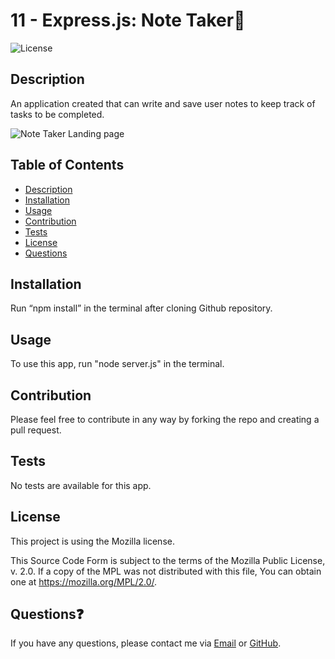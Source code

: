 # 11 - Express.js: Note Taker📝
![License](https://img.shields.io/badge/License-Mozilla-lightgrey)

## Description
An application created that can write and save user notes to keep track of tasks to be completed.

![Note Taker Landing page](https://user-images.githubusercontent.com/93589073/155947270-658764be-83f6-431b-82c8-57a35a459fa5.PNG)

## Table of Contents
  - [Description](#description)
  - [Installation](#installation)
  - [Usage](#usage)
  - [Contribution](#contribution)
  - [Tests](#tests)
  - [License](#license)
  - [Questions](#questions)

## Installation
Run “npm install” in the terminal after cloning Github repository.

## Usage
To use this app, run "node server.js" in the terminal.

## Contribution
Please feel free to contribute in any way by forking the repo and creating a pull request.

## Tests
No tests are available for this app.

## License
This project is using the Mozilla license.

This Source Code Form is subject to the terms of the Mozilla Public License, v. 2.0. If a copy of the MPL was not distributed with this file, You can obtain one at https://mozilla.org/MPL/2.0/.

## Questions❓
If you have any questions, please contact me via [Email](mailto:liz.mackle@outlook.com) or [GitHub](https://github.com/LizMackle).

